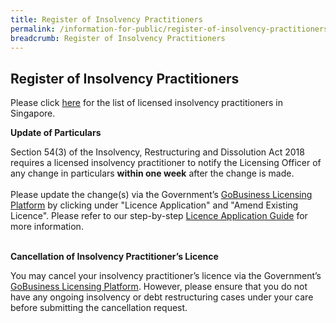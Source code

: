 ```yaml
---
title: Register of Insolvency Practitioners
permalink: /information-for-public/register-of-insolvency-practitioners/
breadcrumb: Register of Insolvency Practitioners
---
```

**Register of Insolvency Practitioners**<br>
---
Please click 
<a href="/files/Register_of_Licensed_Insolvency_Practitioners_2022-10-31.pdf" target="_blank">here</a> for the list of licensed insolvency practitioners in Singapore.
<br>

**Update of Particulars**<br>

Section 54(3) of the Insolvency, Restructuring and Dissolution Act 2018 requires a licensed insolvency practitioner to notify the Licensing Officer of any change in particulars **within one week** after the change is made.
<br><br>
Please update the change(s) via the Government’s <a href="https://www.gobusiness.gov.sg/licences" target="_blank">GoBusiness Licensing Platform</a> by clicking under "Licence Application" and "Amend Existing Licence". Please refer to our step-by-step <a href="/files/20200706 Licence Application Guide for Insolvency Practitioners.pdf" target="_blank">Licence Application Guide</a> for more information.
<br><br>

**Cancellation of Insolvency Practitioner’s Licence**<br>

You may cancel your insolvency practitioner’s licence via the Government’s <a href="https://www.gobusiness.gov.sg/licences" target="_blank">GoBusiness Licensing Platform</a>. However, please ensure that you do not have any ongoing insolvency or debt restructuring cases under your care before submitting the cancellation request.
<br>